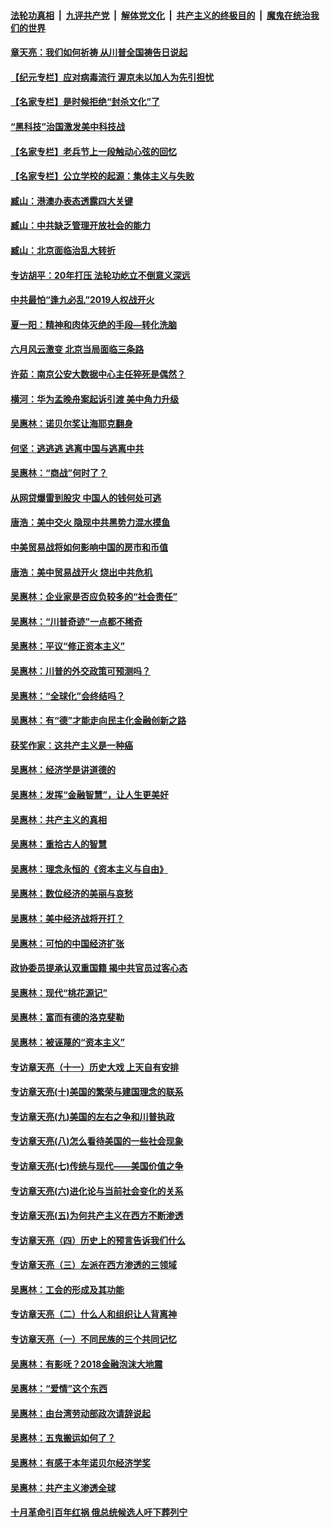 

####  [法轮功真相](../../../../basic/blob/master/README.md?t=06270531) &nbsp;|&nbsp; [九评共产党](../../../../9ping.md/blob/master/README.md?t=06270531) &nbsp;|&nbsp; [解体党文化](../../../../jtdwh.md/blob/master/README.md?t=06270531)  &nbsp;|&nbsp; [共产主义的终极目的](../../../../gczydzjmd.md/blob/master/README.md?t=06270531) &nbsp;|&nbsp; [魔鬼在统治我们的世界](../../../../mgztzwmdsj.md/blob/master/README.md?t=06270531) 

#### [章天亮：我们如何祈祷 从川普全国祷告日说起](../pages/nsc423/n11944627.md?t=06270531) 

#### [【纪元专栏】应对病毒流行 渥京未以加人为先引担忧](../pages/nsc423/n11875714.md?t=06270531) 

#### [【名家专栏】是时候拒绝“封杀文化”了](../pages/nsc423/n11814093.md?t=06270531) 

#### [“黑科技”治国激发美中科技战](../pages/nsc423/n11638056.md?t=06270531) 

#### [【名家专栏】老兵节上一段触动心弦的回忆](../pages/nsc423/n11646016.md?t=06270531) 

#### [【名家专栏】公立学校的起源：集体主义与失败](../pages/nsc423/n11601833.md?t=06270531) 

#### [臧山：港澳办表态透露四大关键](../pages/nsc423/n11421628.md?t=06270531) 

#### [臧山：中共缺乏管理开放社会的能力](../pages/nsc423/n11407457.md?t=06270531) 

#### [臧山：北京面临治乱大转折](../pages/nsc423/n11406895.md?t=06270531) 

#### [专访胡平：20年打压 法轮功屹立不倒意义深远](../pages/nsc423/n11398800.md?t=06270531) 

#### [中共最怕“逢九必乱”2019人权战开火](../pages/nsc423/n11385248.md?t=06270531) 

#### [夏一阳：精神和肉体灭绝的手段—转化洗脑](../pages/nsc423/n11368250.md?t=06270531) 

#### [六月风云激变 北京当局面临三条路](../pages/nsc423/n11313668.md?t=06270531) 

#### [许茹：南京公安大数据中心主任猝死是偶然？](../pages/nsc423/n11064744.md?t=06270531) 

#### [横河：华为孟晚舟案起诉引渡 美中角力升级](../pages/nsc423/n11027230.md?t=06270531) 

#### [吴惠林：诺贝尔奖让海耶克翻身](../pages/nsc423/n10890049.md?t=06270531) 

#### [何坚：逃逃逃 逃离中国与逃离中共](../pages/nsc423/n10592891.md?t=06270531) 

#### [吴惠林：“商战”何时了？](../pages/nsc423/n10573558.md?t=06270531) 

#### [从网贷爆雷到股灾 中国人的钱何处可逃](../pages/nsc423/n10572800.md?t=06270531) 

#### [唐浩：美中交火 隐现中共黑势力混水摸鱼](../pages/nsc423/n10544040.md?t=06270531) 

#### [中美贸易战将如何影响中国的房市和币值](../pages/nsc423/n10543697.md?t=06270531) 

#### [唐浩：美中贸易战开火 烧出中共危机](../pages/nsc423/n10540126.md?t=06270531) 

#### [吴惠林：企业家是否应负较多的“社会责任”](../pages/nsc423/n10535022.md?t=06270531) 

#### [吴惠林：“川普奇迹”一点都不稀奇](../pages/nsc423/n10512808.md?t=06270531) 

#### [吴惠林：平议“修正资本主义”](../pages/nsc423/n10495724.md?t=06270531) 

#### [吴惠林：川普的外交政策可预测吗？](../pages/nsc423/n10462387.md?t=06270531) 

#### [吴惠林：“全球化”会终结吗？](../pages/nsc423/n10452838.md?t=06270531) 

#### [吴惠林：有“德”才能走向民主化金融创新之路](../pages/nsc423/n10432292.md?t=06270531) 

#### [获奖作家：这共产主义是一种癌](../pages/nsc423/n10431541.md?t=06270531) 

#### [吴惠林：经济学是讲道德的](../pages/nsc423/n10398014.md?t=06270531) 

#### [吴惠林：发挥“金融智慧”，让人生更美好](../pages/nsc423/n10375019.md?t=06270531) 

#### [吴惠林：共产主义的真相](../pages/nsc423/n10351394.md?t=06270531) 

#### [吴惠林：重拾古人的智慧](../pages/nsc423/n10337691.md?t=06270531) 

#### [吴惠林：理念永恒的《资本主义与自由》](../pages/nsc423/n10316274.md?t=06270531) 

#### [吴惠林：数位经济的美丽与哀愁](../pages/nsc423/n10292946.md?t=06270531) 

#### [吴惠林：美中经济战将开打？](../pages/nsc423/n10258825.md?t=06270531) 

#### [吴惠林：可怕的中国经济扩张](../pages/nsc423/n10219147.md?t=06270531) 

#### [政协委员提承认双重国籍 揭中共官员过客心态](../pages/nsc423/n10208809.md?t=06270531) 

#### [吴惠林：现代“桃花源记”](../pages/nsc423/n10185234.md?t=06270531) 

#### [吴惠林：富而有德的洛克斐勒](../pages/nsc423/n10142264.md?t=06270531) 

#### [吴惠林：被诬蔑的“资本主义”](../pages/nsc423/n10124816.md?t=06270531) 

#### [专访章天亮（十一）历史大戏 上天自有安排](../pages/nsc423/n10094905.md?t=06270531) 

#### [专访章天亮(十)美国的繁荣与建国理念的联系](../pages/nsc423/n10094899.md?t=06270531) 

#### [专访章天亮(九)美国的左右之争和川普执政](../pages/nsc423/n10094889.md?t=06270531) 

#### [专访章天亮(八)怎么看待美国的一些社会现象](../pages/nsc423/n10094857.md?t=06270531) 

#### [专访章天亮(七)传统与现代——美国价值之争](../pages/nsc423/n10093140.md?t=06270531) 

#### [专访章天亮(六)进化论与当前社会变化的关系](../pages/nsc423/n10092036.md?t=06270531) 

#### [专访章天亮(五)为何共产主义在西方不断渗透](../pages/nsc423/n10083620.md?t=06270531) 

#### [专访章天亮（四）历史上的预言告诉我们什么](../pages/nsc423/n10083606.md?t=06270531) 

#### [专访章天亮（三）左派在西方渗透的三领域](../pages/nsc423/n10081115.md?t=06270531) 

#### [吴惠林：工会的形成及其功能](../pages/nsc423/n10080633.md?t=06270531) 

#### [专访章天亮（二）什么人和组织让人背离神](../pages/nsc423/n10076637.md?t=06270531) 

#### [专访章天亮（一）不同民族的三个共同记忆](../pages/nsc423/n10074188.md?t=06270531) 

#### [吴惠林：有影呒？2018金融泡沫大地震](../pages/nsc423/n10040534.md?t=06270531) 

#### [吴惠林：“爱情”这个东西](../pages/nsc423/n10019423.md?t=06270531) 

#### [吴惠林：由台湾劳动部政次请辞说起](../pages/nsc423/n9979679.md?t=06270531) 

#### [吴惠林：五鬼搬运如何了？](../pages/nsc423/n9925338.md?t=06270531) 

#### [吴惠林：有感于本年诺贝尔经济学奖](../pages/nsc423/n9871883.md?t=06270531) 

#### [吴惠林：共产主义渗透全球](../pages/nsc423/n9812748.md?t=06270531) 

#### [十月革命引百年红祸 俄总统候选人吁下葬列宁](../pages/nsc423/n9810182.md?t=06270531) 

